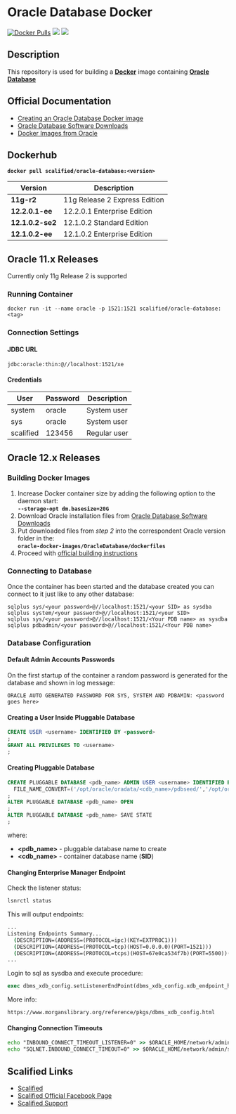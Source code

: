 # Oracle Database Docker

[![Docker Pulls](https://img.shields.io/docker/pulls/scalified/oracle-database.svg)](https://hub.docker.com/r/scalified/oracle-database)
[![](https://images.microbadger.com/badges/image/scalified/oracle-database.svg)](https://microbadger.com/images/scalified/oracle-database)
[![](https://images.microbadger.com/badges/version/scalified/oracle-database.svg)](https://microbadger.com/images/scalified/oracle-database)

## Description

This repository is used for building a [**Docker**](https://www.docker.com) image containing [**Oracle Database**](https://www.oracle.com/database/index.html)

## Official Documentation

* [Creating an Oracle Database Docker image](https://blogs.oracle.com/developer/entry/creating_and_oracle_database_docker)
* [Oracle Database Software Downloads](http://www.oracle.com/technetwork/database/enterprise-edition/downloads/index.html)
* [Docker Images from Oracle](https://github.com/oracle/docker-images)

## Dockerhub

**`docker pull scalified/oracle-database:<version>`**

| Version                     | Description                   |
|-----------------------------|-------------------------------|
| **11g-r2**                  | 11g Release 2 Express Edition |
| **12.2.0.1-ee**             | 12.2.0.1 Enterprise Edition   |
| **12.1.0.2-se2**            | 12.1.0.2 Standard Edition     |
| **12.1.0.2-ee**             | 12.1.0.2 Enterprise Edition   |

## Oracle 11.x Releases

Currently only 11g Release 2 is supported

### Running Container

```
docker run -it --name oracle -p 1521:1521 scalified/oracle-database:<tag>
```

### Connection Settings

#### JDBC URL

```
jdbc:oracle:thin:@//localhost:1521/xe
```

#### Credentials

| User      | Password | Description  |
|-----------|----------|--------------|
| system    | oracle   | System user  |
| sys       | oracle   | System user  |
| scalified | 123456   | Regular user |

## Oracle 12.x Releases

### Building Docker Images

1. Increase Docker container size by adding the following option to the daemon start:  
   **`--storage-opt dm.basesize=20G`**
2. Download Oracle installation files from [Oracle Database Software Downloads](http://www.oracle.com/technetwork/database/enterprise-edition/downloads/index.html)
3. Put downloaded files from *step 2* into the correspondent Oracle version folder in the:  
   **`oracle-docker-images/OracleDatabase/dockerfiles`**
4. Proceed with [official building instructions](https://github.com/oracle/docker-images/tree/master/OracleDatabase#building-oracle-database-docker-install-images)

### Connecting to Database

Once the container has been started and the database created you can connect to it just like to any other database:

```
sqlplus sys/<your password>@//localhost:1521/<your SID> as sysdba
sqlplus system/<your password>@//localhost:1521/<your SID>
sqlplus sys/<your password>@//localhost:1521/<Your PDB name> as sysdba
sqlplus pdbadmin/<your password>@//localhost:1521/<Your PDB name>
```

### Database Configuration

#### Default Admin Accounts Passwords

On the first startup of the container a random password is generated for the database and shown in log message:

`ORACLE AUTO GENERATED PASSWORD FOR SYS, SYSTEM AND PDBAMIN: <password goes here>`

#### Creating a User Inside Pluggable Database

```sql
CREATE USER <username> IDENTIFIED BY <password>
;
GRANT ALL PRIVILEGES TO <username>
;
```

#### Creating Pluggable Database

```sql
CREATE PLUGGABLE DATABASE <pdb_name> ADMIN USER <username> IDENTIFIED BY <password> 
  FILE_NAME_CONVERT=('/opt/oracle/oradata/<cdb_name>/pdbseed/','/opt/oracle/oradata/<cdb_name>/<pdb_name>')
;
ALTER PLUGGABLE DATABASE <pdb_name> OPEN
;
ALTER PLUGGABLE DATABASE <pdb_name> SAVE STATE
;
```

where:

* **\<pdb_name\>** - pluggable database name to create
* **\<cdb_name\>** - container database name (**SID**)

#### Changing Enterprise Manager Endpoint

Check the listener status:
```cmd
lsnrctl status
```
This will output endpoints:
```cmd
...
Listening Endpoints Summary...
  (DESCRIPTION=(ADDRESS=(PROTOCOL=ipc)(KEY=EXTPROC1)))
  (DESCRIPTION=(ADDRESS=(PROTOCOL=tcp)(HOST=0.0.0.0)(PORT=1521)))
  (DESCRIPTION=(ADDRESS=(PROTOCOL=tcps)(HOST=67e0ca534f7b)(PORT=5500))(Presentation=HTTP)(Session=RAW))
...
```
Login to sql as sysdba and execute procedure:
```sql
exec dbms_xdb_config.setListenerEndPoint(dbms_xdb_config.xdb_endpoint_http2, '67e0ca534f7b', 5500, dbms_xdb_config.xdb_protocol_tcp);
```

More info:
```
https://www.morganslibrary.org/reference/pkgs/dbms_xdb_config.html
```

#### Changing Connection Timeouts

```cmd
echo "INBOUND_CONNECT_TIMEOUT_LISTENER=0" >> $ORACLE_HOME/network/admin/listener.ora
echo "SQLNET.INBOUND_CONNECT_TIMEOUT=0" >> $ORACLE_HOME/network/admin/sqlnet.ora
```

## Scalified Links

* [Scalified](http://www.scalified.com)
* [Scalified Official Facebook Page](https://www.facebook.com/scalified)
* <a href="mailto:info@scalified.com?subject=[Squash TM Docker Image]: Proposals And Suggestions">Scalified Support</a>
